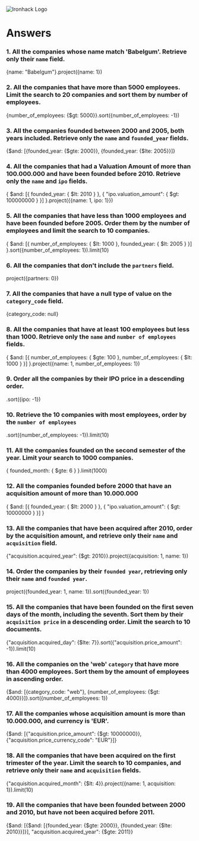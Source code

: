 ![Ironhack Logo](https://i.imgur.com/1QgrNNw.png)

# Answers

### 1. All the companies whose name match 'Babelgum'. Retrieve only their `name` field.

{name: "Babelgum"}.project({name: 1})

### 2. All the companies that have more than 5000 employees. Limit the search to 20 companies and sort them by **number of employees**.

{number_of_employees: {$gt: 5000}}.sort({number_of_employees: -1})

### 3. All the companies founded between 2000 and 2005, both years included. Retrieve only the `name` and `founded_year` fields.

{$and: [{founded_year: {$gte: 2000}}, {founded_year: {$lte: 2005}}]}

### 4. All the companies that had a Valuation Amount of more than 100.000.000 and have been founded before 2010. Retrieve only the `name` and `ipo` fields.

{
$and: [{
founded_year: {
$lt: 2010
}
}, {
"ipo.valuation_amount": {
$gt: 100000000
}
}]
}.project({{name: 1, ipo: 1}})

### 5. All the companies that have less than 1000 employees and have been founded before 2005. Order them by the number of employees and limit the search to 10 companies.

{
$and: [{
number_of_employees: {
$lt: 1000
},
founded_year: {
$lt: 2005
}
}]
}.sort({number_of_employees: 1}).limit(10)

### 6. All the companies that don't include the `partners` field.

project({partners: 0})

### 7. All the companies that have a null type of value on the `category_code` field.

{category_code: null}

### 8. All the companies that have at least 100 employees but less than 1000. Retrieve only the `name` and `number of employees` fields.

{
$and: [{
number_of_employees: {
$gte: 100
},
number_of_employees: {
$lt: 1000
}
}]
}.project({name: 1, number_of_employees: 1})

### 9. Order all the companies by their IPO price in a descending order.

.sort({ipo: -1})

### 10. Retrieve the 10 companies with most employees, order by the `number of employees`

.sort({number_of_employees: -1}).limit(10)

### 11. All the companies founded on the second semester of the year. Limit your search to 1000 companies.

{
founded_month: {
$gte: 6
}
}.limit(1000)

### 12. All the companies founded before 2000 that have an acquisition amount of more than 10.000.000

{
$and: [{
founded_year: {
$lt: 2000
}
}, {
"ipo.valuation_amount": {
$gt: 10000000
}
}]
}

### 13. All the companies that have been acquired after 2010, order by the acquisition amount, and retrieve only their `name` and `acquisition` field.

{"acquisition.acquired_year": {$gt: 2010}}.project({acquisition: 1, name: 1})

### 14. Order the companies by their `founded year`, retrieving only their `name` and `founded year`.

project({founded_year: 1, name: 1}).sort({founded_year: 1})

### 15. All the companies that have been founded on the first seven days of the month, including the seventh. Sort them by their `acquisition price` in a descending order. Limit the search to 10 documents.

{"acquisition.acquired_day": {$lte: 7}}.sort({"acquisition.price_amount": -1}).limit(10)

### 16. All the companies on the 'web' `category` that have more than 4000 employees. Sort them by the amount of employees in ascending order.

{$and: [{category_code: "web"}, {number_of_employees: {$gt: 4000}}]}.sort({number_of_employees: 1})

### 17. All the companies whose acquisition amount is more than 10.000.000, and currency is 'EUR'.

{$and: [{"acquisition.price_amount": {$gt: 10000000}}, {"acquisition.price_currency_code": "EUR"}]}

### 18. All the companies that have been acquired on the first trimester of the year. Limit the search to 10 companies, and retrieve only their `name` and `acquisition` fields.

{"acquisition.acquired_month": {$lt: 4}}.project({name: 1, acquisition: 1}).limit(10)

### 19. All the companies that have been founded between 2000 and 2010, but have not been acquired before 2011.

{$and: [{$and: [{founded_year: {$gte: 2000}}, {founded_year: {$lte: 2010}}]}], "acquisition.acquired_year": {$gte: 2011}}
